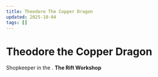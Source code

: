 ```yaml
---
title: Theodore The Copper Dragon
updated: 2025-10-04
tags: []
---
```


# Theodore the Copper Dragon

Shopkeeper in the . **The Rift Workshop**
